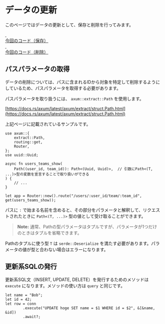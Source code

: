# データの更新

このページではデータの更新として、保存と削除を行ってみます。

<a class="source" href="https://github.com/tkzwhr/rustwi/compare/7...8?diff=split" target="_blank" rel="noopener noreferrer">
    <div class="icon">&nbsp;</div>
    <span>今回のコード（保存）</span>
</a>

<a class="source" href="https://github.com/tkzwhr/rustwi/compare/8...9?diff=split" target="_blank" rel="noopener noreferrer">
    <div class="icon">&nbsp;</div>
    <span>今回のコード（削除）</span>
</a>

## パスパラメータの取得

データの削除については、パスに含まれるIDから対象を特定して削除するようにしているため、パスパラメータを取得する必要があります。

パスパラメータを取り扱うには、 `axum::extract::Path` を使用します。

[https://docs.rs/axum/latest/axum/extract/struct.Path.html](https://docs.rs/axum/latest/axum/extract/struct.Path.html)

上記ページに記載されているサンプルです。

```rust,ignore
use axum::{
    extract::Path,
    routing::get,
    Router,
};
use uuid::Uuid;

async fn users_teams_show(
    Path((user_id, team_id)): Path<(Uuid, Uuid)>,  // 引数にPath<(T, ...)>型の変数を宣言することで取り扱いができる
) {
    // ...
}

let app = Router::new().route("/users/:user_id/team/:team_id", get(users_teams_show));
```

パスに `:` で始まる名前を含めると、その部分をパラメータと解釈して、リクエストされたときに `Path<(T, ...)>` 型の値として受け取ることができます。

> **Note:** 通常、Pathの型パラメータはタプルですが、パラメータが1つだけのときはタプルを省略できます。

Pathのタプルに使う型 `T` は `serde::Deserialize` を満たす必要があります。パラメータの値が型と合わない場合はエラーになります。 

## 更新系SQLの発行

更新系SQL文（INSERT, UPDATE, DELETE）を発行するためのメソッドは `execute` になります。メソッドの使い方は `query` と同じです。

```rust,ignore
let name = "Bob";
let id = 42;
let row = conn
        .execute("UPDATE hoge SET name = $1 WHERE id = $2", &[&name, &id])
        .await?;
```
